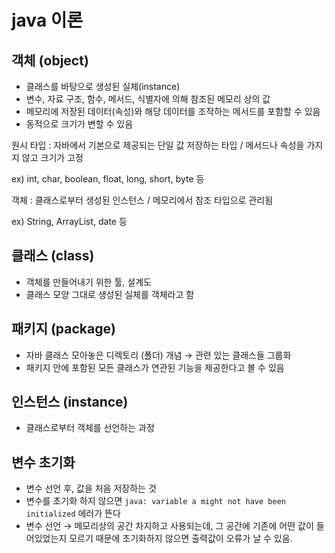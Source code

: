 # java 이론

## 객체 (object)

- 클래스를 바탕으로 생성된 실체(instance)
- 변수, 자료 구조, 함수, 메서드, 식별자에 의해 참조된 메모리 상의 값
- 메모리에 저장된 데이터(속성)와 해당 데이터를 조작하는 메서드를 포함할 수 있음
- 동적으로 크기가 변할 수 있음

원시 타입 : 자바에서 기본으로 제공되는 단일 값 저장하는 타입    /   메서드나 속성을 가지지 않고 크기가 고정

ex) int, char, boolean, float, long, short, byte 등

객체 : 클래스로부터 생성된 인스턴스 / 메모리에서 참조 타입으로 관리됨

ex) String, ArrayList, date 등

## 클래스 (class)

- 객체를 만들어내기 위한 툴, 설계도
- 클래스 모양 그대로 생성된 실체를 객체라고 함

## 패키지 (package)

- 자바 클래스 모아놓은 디렉토리 (폴더) 개념 → 관련 있는 클래스들 그룹화
- 패키지 안에 포함된 모든 클래스가 연관된 기능을 제공한다고 볼 수 있음

## 인스턴스 (instance)

- 클래스로부터 객체를 선언하는 과정

## 변수 초기화

- 변수 선언 후, 값을 처음 저장하는 것
- 변수를 초기화 하지 않으면 `java: variable a might not have been initialized` 에러가 뜬다
- 변수 선언 → 메모리상의 공간 차지하고 사용되는데, 그 공간에 기존에 어떤 값이 들어있었는지 모르기 때문에 초기화하지 않으면 출력값이 오류가 날 수 있음.